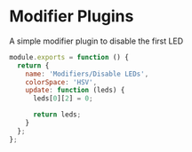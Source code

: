 # Modifier Plugins

A simple modifier plugin to disable the first LED

```javascript
module.exports = function () {
  return {
    name: 'Modifiers/Disable LEDs',
    colorSpace: 'HSV',
    update: function (leds) {
      leds[0][2] = 0;

      return leds;
    }
  };
};
```
